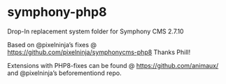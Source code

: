 # symphony-php8
Drop-In replacement system folder for Symphony CMS 2.7.10

Based on @pixelninja’s fixes @ https://github.com/pixelninja/symphonycms-php8 Thanks Phill!

Extensions with PHP8-fixes can be found @ https://github.com/animaux/ and @pixelninja’s beforementiond repo.